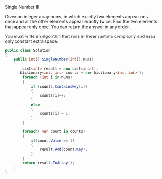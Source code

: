 Single Number III

Given an integer array nums, in which exactly two elements appear only once and all the other elements appear exactly twice. Find the two elements that appear only once. You can return the answer in any order.

You must write an algorithm that runs in linear runtime complexity and uses only constant extra space.

```csharp
public class Solution
{
    public int[] SingleNumber(int[] nums)
    {
        List<int> result = new List<int>();    
       Dictionary<int, int> counts = new Dictionary<int, int>();
        foreach (int i in nums)
        {
            if (counts.ContainsKey(i))
            {
                counts[i]++;
            }
            else
            {
                counts[i] = 1;
            }
        }

        foreach( var count in counts)
        {
            if(count.Value == 1)
            {
                result.Add(count.Key);
            }
        }
        return result.ToArray(); 
    }
}
